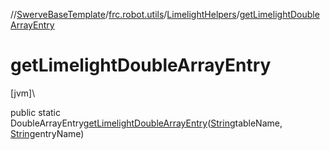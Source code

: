 //[SwerveBaseTemplate](../../../index.md)/[frc.robot.utils](../index.md)/[LimelightHelpers](index.md)/[getLimelightDoubleArrayEntry](get-limelight-double-array-entry.md)

# getLimelightDoubleArrayEntry

[jvm]\

public static DoubleArrayEntry[getLimelightDoubleArrayEntry](get-limelight-double-array-entry.md)([String](https://docs.oracle.com/javase/8/docs/api/java/lang/String.html)tableName, [String](https://docs.oracle.com/javase/8/docs/api/java/lang/String.html)entryName)
